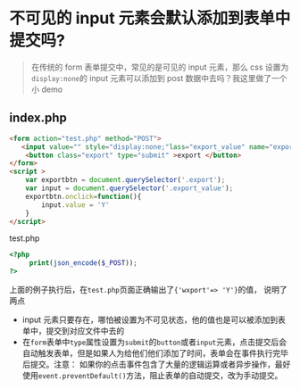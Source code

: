 # 不可见的 input 元素会默认添加到表单中提交吗?

> 在传统的 form 表单提交中，常见的是可见的 input 元素，那么 css 设置为`display:none`的 input 元素可以添加到 post 数据中去吗？我这里做了一个小 demo

## index.php

```html
<form action="test.php" method="POST">
   <input value="" style="display:none;"lass="export_value" name="export" type="text">
    <button class="export" type="submit" >export </button>
</form>
<script >
    var exportbtn = document.querySelector('.export');
    var input = document.querySelector('.export_value');
    exportbtn.onclick=function(){
        input.value = 'Y'
    }
</script>
```

test.php

```php
<?php
     print(json_encode($_POST));
?>
```

上面的例子执行后，在`test.php`页面正确输出了`{'wxport'=> 'Y'}`的值， 说明了两点

*   input 元素只要存在，哪怕被设置为不可见状态，他的值也是可以被添加到表单中，提交到对应文件中去的
*   在`form`表单中`type`属性设置为`submit`的`button`或者`input`元素，点击提交后会自动触发表单，但是如果人为给他们他们添加了时间，表单会在事件执行完毕后提交。注意： 如果你的点击事件包含了大量的逻辑运算或者异步操作，最好使用`event.preventDefault()`方法，阻止表单的自动提交，改为手动提交。
